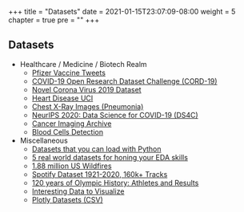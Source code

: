 +++
title = "Datasets"
date = 2021-01-15T23:07:09-08:00
weight = 5
chapter = true
pre = "<b></b>"
+++

## Datasets

- Healthcare / Medicine / Biotech Realm
  - [Pfizer Vaccine Tweets](https://www.kaggle.com/gpreda/pfizer-vaccine-tweets)
  - [COVID-19 Open Research Dataset Challenge (CORD-19)](https://www.kaggle.com/allen-institute-for-ai/CORD-19-research-challenge)
  - [Novel Corona Virus 2019 Dataset](https://www.kaggle.com/sudalairajkumar/novel-corona-virus-2019-dataset)
  - [Heart Disease UCI](https://www.kaggle.com/ronitf/heart-disease-uci)
  - [Chest X-Ray Images (Pneumonia)](https://www.kaggle.com/paultimothymooney/chest-xray-pneumonia)
  - [NeurIPS 2020: Data Science for COVID-19 (DS4C)](https://www.kaggle.com/kimjihoo/coronavirusdataset)
  - [Cancer Imaging Archive](https://www.cancerimagingarchive.net/collections/)
  - [Blood Cells Detection](https://www.tensorflow.org/datasets/catalog/bccd)
- Miscellaneous
  - [Datasets that you can load with Python](https://towardsdatascience.com/datasets-in-python-425475a20eb1)
  - [5 real world datasets for honing your EDA skills](https://towardsdatascience.com/5-real-world-datasets-for-exploratory-data-analysis-21b7cc5afe7e)
  - [1.88 million US Wildfires](https://www.kaggle.com/rtatman/188-million-us-wildfires)
  - [Spotify Dataset 1921-2020, 160k+ Tracks](https://www.kaggle.com/yamaerenay/spotify-dataset-19212020-160k-tracks)
  - [120 years of Olympic History: Athletes and Results](https://www.kaggle.com/heesoo37/120-years-of-olympic-history-athletes-and-results)
  - [Interesting Data to Visualize](https://www.kaggle.com/alexisbcook/data-for-datavis)
  - [Plotly Datasets (CSV)](https://github.com/plotly/datasets)
